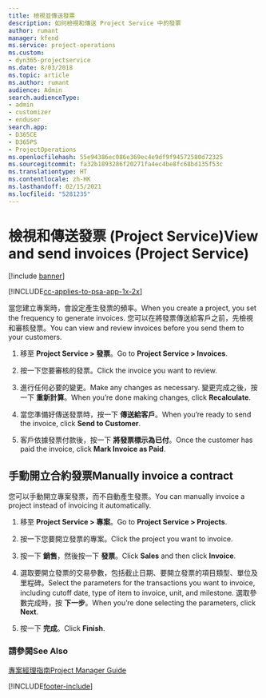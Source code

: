 ```yaml
---
title: 檢視並傳送發票
description: 如何檢視和傳送 Project Service 中的發票
author: rumant
manager: kfend
ms.service: project-operations
ms.custom:
- dyn365-projectservice
ms.date: 8/03/2018
ms.topic: article
ms.author: rumant
audience: Admin
search.audienceType:
- admin
- customizer
- enduser
search.app:
- D365CE
- D365PS
- ProjectOperations
ms.openlocfilehash: 55e94386ec086e369ec4e9df9f94572580d72325
ms.sourcegitcommit: fa32b1893286f20271fa4ec4be8fc68bd135f53c
ms.translationtype: HT
ms.contentlocale: zh-HK
ms.lasthandoff: 02/15/2021
ms.locfileid: "5281235"
---
```

# <a name="view-and-send-invoices-project-service"></a><span data-ttu-id="0cb20-103">檢視和傳送發票 (Project Service)</span><span class="sxs-lookup"><span data-stu-id="0cb20-103">View and send invoices (Project Service)</span></span>

[!include [banner](../includes/psa-now-project-operations.md)]

[!INCLUDE[cc-applies-to-psa-app-1x-2x](../includes/cc-applies-to-psa-app-1x-2x.md)]

<span data-ttu-id="0cb20-104">當您建立專案時，會設定產生發票的頻率。</span><span class="sxs-lookup"><span data-stu-id="0cb20-104">When you create a project, you set the frequency to generate invoices.</span></span> <span data-ttu-id="0cb20-105">您可以在將發票傳送給客戶之前，先檢視和審核發票。</span><span class="sxs-lookup"><span data-stu-id="0cb20-105">You can view and review invoices before you send them to your customers.</span></span>  
  
1.  <span data-ttu-id="0cb20-106">移至 **Project Service > 發票**。</span><span class="sxs-lookup"><span data-stu-id="0cb20-106">Go to **Project Service > Invoices**.</span></span>  
  
2.  <span data-ttu-id="0cb20-107">按一下您要審核的發票。</span><span class="sxs-lookup"><span data-stu-id="0cb20-107">Click the invoice you want to review.</span></span>  
  
3.  <span data-ttu-id="0cb20-108">進行任何必要的變更。</span><span class="sxs-lookup"><span data-stu-id="0cb20-108">Make any changes as necessary.</span></span> <span data-ttu-id="0cb20-109">變更完成之後，按一下 **重新計算**。</span><span class="sxs-lookup"><span data-stu-id="0cb20-109">When you’re done making changes, click **Recalculate**.</span></span>  
  
4.  <span data-ttu-id="0cb20-110">當您準備好傳送發票時，按一下 **傳送給客戶**。</span><span class="sxs-lookup"><span data-stu-id="0cb20-110">When you’re ready to send the invoice, click **Send to Customer**.</span></span>  
  
5.  <span data-ttu-id="0cb20-111">客戶依據發票付款後，按一下 **將發票標示為已付**。</span><span class="sxs-lookup"><span data-stu-id="0cb20-111">Once the customer has paid the invoice, click **Mark Invoice as Paid**.</span></span>  
  
## <a name="manually-invoice-a-contract"></a><span data-ttu-id="0cb20-112">手動開立合約發票</span><span class="sxs-lookup"><span data-stu-id="0cb20-112">Manually invoice a contract</span></span>  
 <span data-ttu-id="0cb20-113">您可以手動開立專案發票，而不自動產生發票。</span><span class="sxs-lookup"><span data-stu-id="0cb20-113">You can manually invoice a project instead of invoicing it automatically.</span></span>  
  
1.  <span data-ttu-id="0cb20-114">移至 **Project Service > 專案**。</span><span class="sxs-lookup"><span data-stu-id="0cb20-114">Go to **Project Service > Projects**.</span></span>  
  
2.  <span data-ttu-id="0cb20-115">按一下您要開立發票的專案。</span><span class="sxs-lookup"><span data-stu-id="0cb20-115">Click the project you want to invoice.</span></span>  
  
3.  <span data-ttu-id="0cb20-116">按一下 **銷售**，然後按一下 **發票**。</span><span class="sxs-lookup"><span data-stu-id="0cb20-116">Click **Sales** and then click **Invoice**.</span></span>  
  
4.  <span data-ttu-id="0cb20-117">選取要開立發票的交易參數，包括截止日期、要開立發票的項目類型、單位及里程碑。</span><span class="sxs-lookup"><span data-stu-id="0cb20-117">Select the parameters for the transactions you want to invoice, including cutoff date, type of item to invoice, unit, and milestone.</span></span> <span data-ttu-id="0cb20-118">選取參數完成時，按 **下一步**。</span><span class="sxs-lookup"><span data-stu-id="0cb20-118">When you’re done selecting the parameters, click **Next**.</span></span>  
  
5.  <span data-ttu-id="0cb20-119">按一下 **完成**。</span><span class="sxs-lookup"><span data-stu-id="0cb20-119">Click **Finish**.</span></span>  
  
### <a name="see-also"></a><span data-ttu-id="0cb20-120">請參閱</span><span class="sxs-lookup"><span data-stu-id="0cb20-120">See Also</span></span>  
 [<span data-ttu-id="0cb20-121">專案經理指南</span><span class="sxs-lookup"><span data-stu-id="0cb20-121">Project Manager Guide</span></span>](../psa/project-manager-guide.md)


[!INCLUDE[footer-include](../includes/footer-banner.md)]